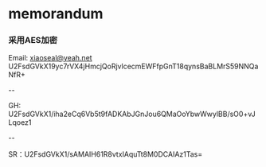 # memorandum

### 采用AES加密
Email: xiaoseal@yeah.net  
U2FsdGVkX19yc7rVX4jHmcjQoRjvlcecmEWFfpGnT18qynsBaBLMrS59NNQaNfR+

--

GH: U2FsdGVkX1/iha2eCq6Vb5t9fADKAbJGnJou6QMaOoYbwWwylBB/sO0+vJLqoez1

--

SR：U2FsdGVkX1/sAMAIH61R8vtxIAquTt8M0DCAIAz1Tas=
